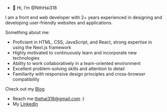 - 👋 Hi, I’m @NthHai318

I am a front end web developer with 2+ years experienced in designing and developing user-friendly websites and applications.


Something about me: 
- Proficient in HTML, CSS, JavaScript, and React, strong expertise in using the Next.js framework
- Highly motivated to continuously learn and incorporate new technologies
- Ability to work collaboratively in a team-oriented environment
- Excellent problem-solving skills and attention to detail
- Familiarity with responsive design principles and cross-browser compatibility

Check out my [Blog](https://nthhai-site.vercel.app/)

- Reach me thehai318@gmail.com :)
- My [LinkedIn](https://www.linkedin.com/in/the-hai-ngo/)

